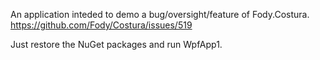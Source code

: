 An application inteded to demo a bug/oversight/feature of Fody.Costura.
https://github.com/Fody/Costura/issues/519

Just restore the NuGet packages and run WpfApp1.